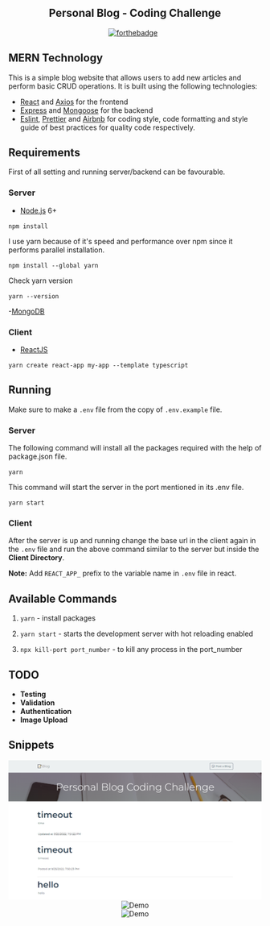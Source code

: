 <h2 align="center">
  Personal Blog - Coding Challenge
</h2>

<center>

[![forthebadge](https://forthebadge.com/images/badges/built-with-love.svg)](https://forthebadge.com) &nbsp;

</center>

## MERN Technology

This is a simple blog website that allows users to add new articles and perform basic CRUD operations. It is built using the following technologies:

- [React](https://facebook.github.io/react/) and [Axios](https://axios-http.com/docs/intro) for the frontend
- [Express](http://expressjs.com/) and [Mongoose](http://mongoosejs.com/) for the backend
- [Eslint](https://eslint.org), [Prettier](https://prettier.io) and [Airbnb](https://github.com/airbnb/javascript) for coding style, code formatting and style guide of best practices for quality code respectively.

## Requirements

First of all setting and running server/backend can be favourable.

### Server

- [Node.js](https://nodejs.org/en/) 6+

```shell
npm install
```

I use yarn because of it's speed and performance over npm since it performs parallel installation.

```shell
npm install --global yarn
```

Check yarn version

```shell
yarn --version
```

-[MongoDB](https://www.mongodb.com)

### Client

- [ReactJS](https://reactjs.org)

```shell
yarn create react-app my-app --template typescript
```

## Running

Make sure to make a `.env` file from the copy of `.env.example` file.

### Server

The following command will install all the packages required with the help of package.json file.

```shell
yarn
```

This command will start the server in the port mentioned in its .env file.

```shell
yarn start
```

### Client

After the server is up and running change the base url in the client again in the `.env` file and run the above command similar to the server but inside the **Client Directory**.

**Note:** Add `REACT_APP_` prefix to the variable name in `.env` file in react.

## Available Commands

1. `yarn` - install packages

2. `yarn start` - starts the development server with hot reloading enabled

3. `npx kill-port port_number` - to kill any process in the port_number

## TODO

- **Testing**
- **Validation**
- **Authentication**
- **Image Upload**

## Snippets

<div align="center">
  <img alt="Demo" src="./client/src/assets/Images/HomePage.png" />
</div>

<div align="center">
  <img alt="Demo" src="./client/src/assets/Images/CreatePage.png" />
</div>

<div align="center">
  <img alt="Demo" src="./client/src/assets/Images/UpdatePage.png" />
</div>
